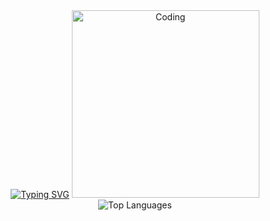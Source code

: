 <div align="center">
  <div>
    <tr>
      <td>
      <a href="https://git.io/typing-svg"><img src="https://readme-typing-svg.demolab.com?        font=Fira+Code&weight=60&size=18&duration=2000&color=CCF727&multiline=true&repeat=false&random=false&width=500&height=250&lines=Hey%2C+I'm+Stefani!+I'm+into+tech+stuff.;+Currently%2C+I'm+doing+a+Computer+Science+degree;and+interning+at+Accenture%2C+working+on+FullStack;development." alt="Typing SVG" /></a>
      </td>
      <td>
        <img alt="Coding" width="300" src="https://i.imgur.com/n5Tg98Z.png">
      </td>
    </tr>
  </div>
  
 <div> 
  <td colspan="2" align="center">
    <img src="https://github-readme-stats.vercel.app/api/top-langs/?username=stefanimarchi&layout=compact&theme=highcontrast" alt="Top Languages">
  </td>
 </div>
  
</div>
